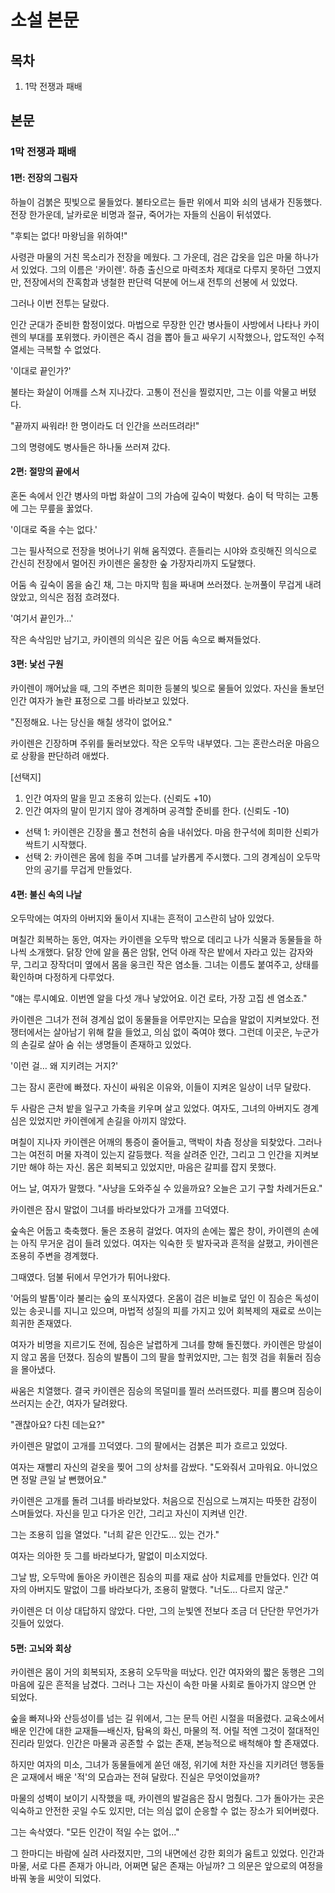 # 소설 본문

## 목차

1. 1막 전쟁과 패배

## 본문

### 1막 전쟁과 패배

#### 1편: 전장의 그림자

하늘이 검붉은 핏빛으로 물들었다. 불타오르는 들판 위에서 피와 쇠의 냄새가 진동했다. 전장 한가운데, 날카로운 비명과 절규, 죽어가는 자들의 신음이 뒤섞였다.

"후퇴는 없다! 마왕님을 위하여!"

사령관 마물의 거친 목소리가 전장을 메웠다. 그 가운데, 검은 갑옷을 입은 마물 하나가 서 있었다. 그의 이름은 '카이렌'. 하층 출신으로 마력조차 제대로 다루지 못하던 그였지만, 전장에서의 잔혹함과 냉철한 판단력 덕분에 어느새 전투의 선봉에 서 있었다.

그러나 이번 전투는 달랐다.

인간 군대가 준비한 함정이었다. 마법으로 무장한 인간 병사들이 사방에서 나타나 카이렌의 부대를 포위했다. 카이렌은 즉시 검을 뽑아 들고 싸우기 시작했으나, 압도적인 수적 열세는 극복할 수 없었다.

'이대로 끝인가?'

불타는 화살이 어깨를 스쳐 지나갔다. 고통이 전신을 찔렀지만, 그는 이를 악물고 버텼다.

"끝까지 싸워라! 한 명이라도 더 인간을 쓰러뜨려라!"

그의 명령에도 병사들은 하나둘 쓰러져 갔다.

#### 2편: 절망의 끝에서

혼돈 속에서 인간 병사의 마법 화살이 그의 가슴에 깊숙이 박혔다. 숨이 턱 막히는 고통에 그는 무릎을 꿇었다.

'이대로 죽을 수는 없다.'

그는 필사적으로 전장을 벗어나기 위해 움직였다. 흔들리는 시야와 흐릿해진 의식으로 간신히 전장에서 멀어진 카이렌은 울창한 숲 가장자리까지 도달했다.

어둠 속 깊숙이 몸을 숨긴 채, 그는 마지막 힘을 짜내며 쓰러졌다. 눈꺼풀이 무겁게 내려앉았고, 의식은 점점 흐려졌다.

'여기서 끝인가...'

작은 속삭임만 남기고, 카이렌의 의식은 깊은 어둠 속으로 빠져들었다.

#### 3편: 낯선 구원

카이렌이 깨어났을 때, 그의 주변은 희미한 등불의 빛으로 물들어 있었다. 자신을 돌보던 인간 여자가 놀란 표정으로 그를 바라보고 있었다.

"진정해요. 나는 당신을 해칠 생각이 없어요."

카이렌은 긴장하며 주위를 둘러보았다. 작은 오두막 내부였다. 그는 혼란스러운 마음으로 상황을 판단하려 애썼다.

\[선택지]

1. 인간 여자의 말을 믿고 조용히 있는다. (신뢰도 +10)
2. 인간 여자의 말이 믿기지 않아 경계하며 공격할 준비를 한다. (신뢰도 -10)

* 선택 1: 카이렌은 긴장을 풀고 천천히 숨을 내쉬었다. 마음 한구석에 희미한 신뢰가 싹트기 시작했다.
* 선택 2: 카이렌은 몸에 힘을 주며 그녀를 날카롭게 주시했다. 그의 경계심이 오두막 안의 공기를 무겁게 만들었다.

#### 4편: 불신 속의 나날

오두막에는 여자의 아버지와 둘이서 지내는 흔적이 고스란히 남아 있었다.

며칠간 회복하는 동안, 여자는 카이렌을 오두막 밖으로 데리고 나가 식물과 동물들을 하나씩 소개했다. 닭장 안에 알을 품은 암탉, 언덕 아래 작은 밭에서 자라고 있는 감자와 무, 그리고 장작더미 옆에서 몸을 웅크린 작은 염소들. 그녀는 이름도 붙여주고, 상태를 확인하며 다정하게 다루었다.

"얘는 루시예요. 이번엔 알을 다섯 개나 낳았어요. 이건 로타, 가장 고집 센 염소죠."

카이렌은 그녀가 전혀 경계심 없이 동물들을 어루만지는 모습을 말없이 지켜보았다. 전쟁터에서는 살아남기 위해 칼을 들었고, 의심 없이 죽여야 했다. 그런데 이곳은, 누군가의 손길로 살아 숨 쉬는 생명들이 존재하고 있었다.

'이런 걸… 왜 지키려는 거지?'

그는 잠시 혼란에 빠졌다. 자신이 싸워온 이유와, 이들이 지켜온 일상이 너무 달랐다.

두 사람은 근처 밭을 일구고 가축을 키우며 살고 있었다. 여자도, 그녀의 아버지도 경계심은 있었지만 카이렌에게 손길을 아끼지 않았다.

며칠이 지나자 카이렌은 어깨의 통증이 줄어들고, 맥박이 차츰 정상을 되찾았다. 그러나 그는 여전히 머물 자격이 있는지 갈등했다. 적을 살려준 인간, 그리고 그 인간을 지켜보기만 해야 하는 자신. 몸은 회복되고 있었지만, 마음은 갈피를 잡지 못했다.

어느 날, 여자가 말했다.
"사냥을 도와주실 수 있을까요? 오늘은 고기 구할 차례거든요."

카이렌은 잠시 말없이 그녀를 바라보았다가 고개를 끄덕였다.

숲속은 어둡고 축축했다. 둘은 조용히 걸었다. 여자의 손에는 짧은 창이, 카이렌의 손에는 아직 무거운 검이 들려 있었다. 여자는 익숙한 듯 발자국과 흔적을 살폈고, 카이렌은 조용히 주변을 경계했다.

그때였다. 덤불 뒤에서 무언가가 튀어나왔다.

'어둠의 발톱'이라 불리는 숲의 포식자였다. 온몸이 검은 비늘로 덮인 이 짐승은 독성이 있는 송곳니를 지니고 있으며, 마법적 성질의 피를 가지고 있어 회복제의 재료로 쓰이는 희귀한 존재였다.

여자가 비명을 지르기도 전에, 짐승은 날렵하게 그녀를 향해 돌진했다. 카이렌은 망설이지 않고 몸을 던졌다. 짐승의 발톱이 그의 팔을 할퀴었지만, 그는 힘껏 검을 휘둘러 짐승을 몰아냈다.

싸움은 치열했다. 결국 카이렌은 짐승의 목덜미를 찔러 쓰러뜨렸다. 피를 뿜으며 짐승이 쓰러지는 순간, 여자가 달려왔다.

"괜찮아요? 다친 데는요?"

카이렌은 말없이 고개를 끄덕였다. 그의 팔에서는 검붉은 피가 흐르고 있었다.

여자는 재빨리 자신의 겉옷을 찢어 그의 상처를 감쌌다.
"도와줘서 고마워요. 아니었으면 정말 큰일 날 뻔했어요."

카이렌은 고개를 돌려 그녀를 바라보았다. 처음으로 진심으로 느껴지는 따뜻한 감정이 스며들었다. 자신을 믿고 다가온 인간, 그리고 자신이 지켜낸 인간.

그는 조용히 입을 열었다.
"너희 같은 인간도… 있는 건가."

여자는 의아한 듯 그를 바라보다가, 말없이 미소지었다.

그날 밤, 오두막에 돌아온 카이렌은 짐승의 피를 재료 삼아 치료제를 만들었다. 인간 여자의 아버지도 말없이 그를 바라보다가, 조용히 말했다.
"너도… 다르지 않군."

카이렌은 더 이상 대답하지 않았다. 다만, 그의 눈빛엔 전보다 조금 더 단단한 무언가가 깃들어 있었다.

#### 5편: 고뇌와 회상

카이렌은 몸이 거의 회복되자, 조용히 오두막을 떠났다. 인간 여자와의 짧은 동행은 그의 마음에 깊은 흔적을 남겼다. 그러나 그는 자신이 속한 마물 사회로 돌아가지 않으면 안 되었다.

숲을 빠져나와 산등성이를 넘는 길 위에서, 그는 문득 어린 시절을 떠올렸다. 교육소에서 배운 인간에 대한 교재들—배신자, 탐욕의 화신, 마물의 적. 어릴 적엔 그것이 절대적인 진리라 믿었다. 인간은 마물과 공존할 수 없는 존재, 본능적으로 배척해야 할 존재였다.

하지만 여자의 미소, 그녀가 동물들에게 쏟던 애정, 위기에 처한 자신을 지키려던 행동들은 교재에서 배운 '적'의 모습과는 전혀 달랐다. 진실은 무엇이었을까?

마물의 성벽이 보이기 시작했을 때, 카이렌의 발걸음은 잠시 멈췄다. 그가 돌아가는 곳은 익숙하고 안전한 곳일 수도 있지만, 더는 의심 없이 순응할 수 없는 장소가 되어버렸다.

그는 속삭였다. "모든 인간이 적일 수는 없어..."

그 한마디는 바람에 실려 사라졌지만, 그의 내면에선 강한 회의가 움트고 있었다. 인간과 마물, 서로 다른 존재가 아니라, 어쩌면 닮은 존재는 아닐까? 그 의문은 앞으로의 여정을 바꿔 놓을 씨앗이 되었다.
